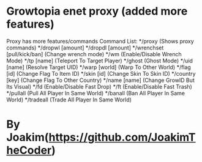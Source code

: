 # Growtopia enet proxy (added more features)
Proxy has more features/commands
Command List:
*/proxy (Shows proxy commands)
*/dropwl [amount]
*/dropdl [amount]
*/wrenchset [pull/kick/ban] (Change wrench mode)
*/wm (Enable/Disable Wrench Mode)
*/tp [name] (Teleport To Target Player)
*/ghost (Ghost Mode)
*/uid [name] (Resolve Target UID)
*/warp [world] (Warp To Other World)
*/flag [id] (Change Flag To Item ID)
*/skin [id] (Change Skin To Skin ID)
*/country [key] (Change Flag To Other Country)
*/name [name] (Change GrowID But Its Visual)
*/fd (Enable/Disable Fast Drop)
*/ft (Enable/Disable Fast Trash)
*/pullall (Pull All Player In Same World)
*/banall (Ban All Player In Same World)
*/tradeall (Trade All Player In Same World)

# By Joakim(https://github.com/JoakimTheCoder)


